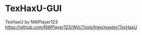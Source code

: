 # TexHaxU-GUI

TexHaxU by NWPlayer123  
<https://github.com/NWPlayer123/WiiUTools/tree/master/TexHaxU>
